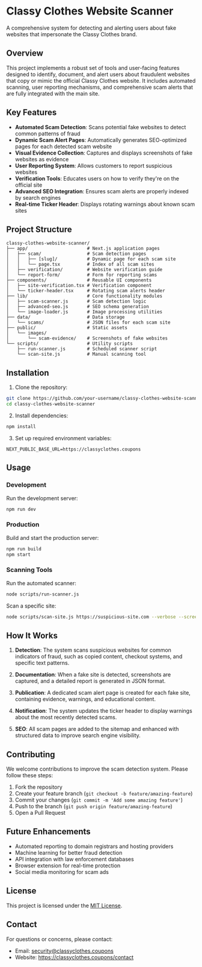 # Classy Clothes Website Scanner

A comprehensive system for detecting and alerting users about fake websites that impersonate the Classy Clothes brand.

## Overview

This project implements a robust set of tools and user-facing features designed to identify, document, and alert users about fraudulent websites that copy or mimic the official Classy Clothes website. It includes automated scanning, user reporting mechanisms, and comprehensive scam alerts that are fully integrated with the main site.

## Key Features

- **Automated Scam Detection**: Scans potential fake websites to detect common patterns of fraud
- **Dynamic Scam Alert Pages**: Automatically generates SEO-optimized pages for each detected scam website
- **Visual Evidence Collection**: Captures and displays screenshots of fake websites as evidence
- **User Reporting System**: Allows customers to report suspicious websites
- **Verification Tools**: Educates users on how to verify they're on the official site
- **Advanced SEO Integration**: Ensures scam alerts are properly indexed by search engines
- **Real-time Ticker Header**: Displays rotating warnings about known scam sites

## Project Structure

```
classy-clothes-website-scanner/
├── app/                      # Next.js application pages
│   ├── scam/                 # Scam detection pages
│   │   ├── [slug]/           # Dynamic page for each scam site
│   │   └── page.tsx          # Index of all scam sites
│   ├── verification/         # Website verification guide
│   └── report-form/          # Form for reporting scams
├── components/               # Reusable UI components  
│   ├── site-verification.tsx # Verification component
│   └── ticker-header.tsx     # Rotating scam alerts header
├── lib/                      # Core functionality modules
│   ├── scam-scanner.js       # Scam detection logic
│   ├── advanced-seo.js       # SEO schema generation
│   └── image-loader.js       # Image processing utilities
├── data/                     # Data storage
│   └── scams/                # JSON files for each scam site
├── public/                   # Static assets
│   └── images/
│       └── scam-evidence/    # Screenshots of fake websites
└── scripts/                  # Utility scripts
    ├── run-scanner.js        # Scheduled scanner script
    └── scan-site.js          # Manual scanning tool
```

## Installation

1. Clone the repository:
```bash
git clone https://github.com/your-username/classy-clothes-website-scanner.git
cd classy-clothes-website-scanner
```

2. Install dependencies:
```bash
npm install
```

3. Set up required environment variables:
```
NEXT_PUBLIC_BASE_URL=https://classyclothes.coupons
```

## Usage

### Development

Run the development server:
```bash
npm run dev
```

### Production

Build and start the production server:
```bash
npm run build
npm start
```

### Scanning Tools

Run the automated scanner:
```bash
node scripts/run-scanner.js
```

Scan a specific site:
```bash
node scripts/scan-site.js https://suspicious-site.com --verbose --screenshot
```

## How It Works

1. **Detection**: The system scans suspicious websites for common indicators of fraud, such as copied content, checkout systems, and specific text patterns.

2. **Documentation**: When a fake site is detected, screenshots are captured, and a detailed report is generated in JSON format.

3. **Publication**: A dedicated scam alert page is created for each fake site, containing evidence, warnings, and educational content.

4. **Notification**: The system updates the ticker header to display warnings about the most recently detected scams.

5. **SEO**: All scam pages are added to the sitemap and enhanced with structured data to improve search engine visibility.

## Contributing

We welcome contributions to improve the scam detection system. Please follow these steps:

1. Fork the repository
2. Create your feature branch (`git checkout -b feature/amazing-feature`)
3. Commit your changes (`git commit -m 'Add some amazing feature'`)
4. Push to the branch (`git push origin feature/amazing-feature`)
5. Open a Pull Request

## Future Enhancements

- Automated reporting to domain registrars and hosting providers
- Machine learning for better fraud detection
- API integration with law enforcement databases
- Browser extension for real-time protection
- Social media monitoring for scam ads

## License

This project is licensed under the [MIT License](LICENSE).

## Contact

For questions or concerns, please contact:
- Email: security@classyclothes.coupons
- Website: https://classyclothes.coupons/contact
